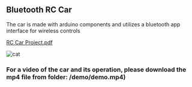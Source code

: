 ## Bluetooth RC Car
The car is made with arduino components and utilizes a bluetooth app interface for wireless controls

[RC Car Project.pdf](https://github.com/user-attachments/files/16132399/RC.Car.Project.pdf)

![cat](doc/car.png)

### For a video of the car and its operation, please download the mp4 file from folder: /demo/demo.mp4)
